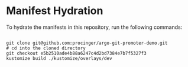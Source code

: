 
# Manifest Hydration

To hydrate the manifests in this repository, run the following commands:

```shell

git clone git@github.com:procinger/argo-git-promoter-demo.git
# cd into the cloned directory
git checkout e5b2510ade4b88a6247c4d2bd7384e7b7f5327f3
kustomize build ./kustomize/overlays/dev
```